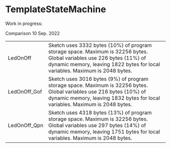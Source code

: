 # TemplateStateMachine



Work in progress:



Comparison 10 Sep. 2022

|              |                                                              |
| ------------ | ------------------------------------------------------------ |
| LedOnOff     | Sketch uses 3332 bytes (10%) of program storage space. Maximum is 32256 bytes.<br/>Global variables use 226 bytes (11%) of dynamic memory, leaving 1822 bytes for local variables. Maximum is 2048 bytes. |
| LedOnOff_Gof | Sketch uses 3016 bytes (9%) of program storage space. Maximum is 32256 bytes.<br/>Global variables use 216 bytes (10%) of dynamic memory, leaving 1832 bytes for local variables. Maximum is 2048 bytes. |
| LedOnOff_Qpn | Sketch uses 4318 bytes (13%) of program storage space. Maximum is 32256 bytes.<br/>Global variables use 297 bytes (14%) of dynamic memory, leaving 1751 bytes for local variables. Maximum is 2048 bytes. |

